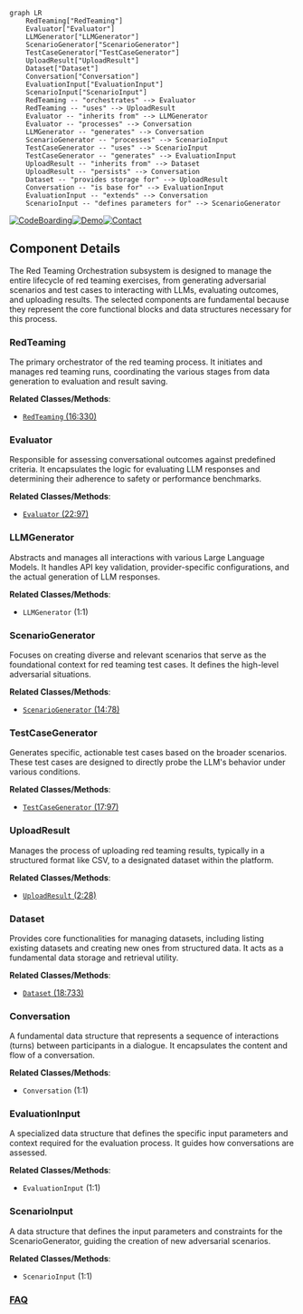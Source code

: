 ```mermaid
graph LR
    RedTeaming["RedTeaming"]
    Evaluator["Evaluator"]
    LLMGenerator["LLMGenerator"]
    ScenarioGenerator["ScenarioGenerator"]
    TestCaseGenerator["TestCaseGenerator"]
    UploadResult["UploadResult"]
    Dataset["Dataset"]
    Conversation["Conversation"]
    EvaluationInput["EvaluationInput"]
    ScenarioInput["ScenarioInput"]
    RedTeaming -- "orchestrates" --> Evaluator
    RedTeaming -- "uses" --> UploadResult
    Evaluator -- "inherits from" --> LLMGenerator
    Evaluator -- "processes" --> Conversation
    LLMGenerator -- "generates" --> Conversation
    ScenarioGenerator -- "processes" --> ScenarioInput
    TestCaseGenerator -- "uses" --> ScenarioInput
    TestCaseGenerator -- "generates" --> EvaluationInput
    UploadResult -- "inherits from" --> Dataset
    UploadResult -- "persists" --> Conversation
    Dataset -- "provides storage for" --> UploadResult
    Conversation -- "is base for" --> EvaluationInput
    EvaluationInput -- "extends" --> Conversation
    ScenarioInput -- "defines parameters for" --> ScenarioGenerator
```
[![CodeBoarding](https://img.shields.io/badge/Generated%20by-CodeBoarding-9cf?style=flat-square)](https://github.com/CodeBoarding/GeneratedOnBoardings)[![Demo](https://img.shields.io/badge/Try%20our-Demo-blue?style=flat-square)](https://www.codeboarding.org/demo)[![Contact](https://img.shields.io/badge/Contact%20us%20-%20contact@codeboarding.org-lightgrey?style=flat-square)](mailto:contact@codeboarding.org)

## Component Details

The Red Teaming Orchestration subsystem is designed to manage the entire lifecycle of red teaming exercises, from generating adversarial scenarios and test cases to interacting with LLMs, evaluating outcomes, and uploading results. The selected components are fundamental because they represent the core functional blocks and data structures necessary for this process.

### RedTeaming
The primary orchestrator of the red teaming process. It initiates and manages red teaming runs, coordinating the various stages from data generation to evaluation and result saving.


**Related Classes/Methods**:

- <a href="https://github.com/raga-ai-hub/RagaAI-Catalyst/blob/master/ragaai_catalyst/redteaming/red_teaming.py#L16-L330" target="_blank" rel="noopener noreferrer">`RedTeaming` (16:330)</a>


### Evaluator
Responsible for assessing conversational outcomes against predefined criteria. It encapsulates the logic for evaluating LLM responses and determining their adherence to safety or performance benchmarks.


**Related Classes/Methods**:

- <a href="https://github.com/raga-ai-hub/RagaAI-Catalyst/blob/master/ragaai_catalyst/redteaming/evaluator.py#L22-L97" target="_blank" rel="noopener noreferrer">`Evaluator` (22:97)</a>


### LLMGenerator
Abstracts and manages all interactions with various Large Language Models. It handles API key validation, provider-specific configurations, and the actual generation of LLM responses.


**Related Classes/Methods**:

- `LLMGenerator` (1:1)


### ScenarioGenerator
Focuses on creating diverse and relevant scenarios that serve as the foundational context for red teaming test cases. It defines the high-level adversarial situations.


**Related Classes/Methods**:

- <a href="https://github.com/raga-ai-hub/RagaAI-Catalyst/blob/master/ragaai_catalyst/redteaming/data_generator/scenario_generator.py#L14-L78" target="_blank" rel="noopener noreferrer">`ScenarioGenerator` (14:78)</a>


### TestCaseGenerator
Generates specific, actionable test cases based on the broader scenarios. These test cases are designed to directly probe the LLM's behavior under various conditions.


**Related Classes/Methods**:

- <a href="https://github.com/raga-ai-hub/RagaAI-Catalyst/blob/master/ragaai_catalyst/redteaming/data_generator/test_case_generator.py#L17-L97" target="_blank" rel="noopener noreferrer">`TestCaseGenerator` (17:97)</a>


### UploadResult
Manages the process of uploading red teaming results, typically in a structured format like CSV, to a designated dataset within the platform.


**Related Classes/Methods**:

- <a href="https://github.com/raga-ai-hub/RagaAI-Catalyst/blob/master/ragaai_catalyst/redteaming/upload_result.py#L2-L28" target="_blank" rel="noopener noreferrer">`UploadResult` (2:28)</a>


### Dataset
Provides core functionalities for managing datasets, including listing existing datasets and creating new ones from structured data. It acts as a fundamental data storage and retrieval utility.


**Related Classes/Methods**:

- <a href="https://github.com/raga-ai-hub/RagaAI-Catalyst/blob/master/ragaai_catalyst/dataset.py#L18-L733" target="_blank" rel="noopener noreferrer">`Dataset` (18:733)</a>


### Conversation
A fundamental data structure that represents a sequence of interactions (turns) between participants in a dialogue. It encapsulates the content and flow of a conversation.


**Related Classes/Methods**:

- `Conversation` (1:1)


### EvaluationInput
A specialized data structure that defines the specific input parameters and context required for the evaluation process. It guides how conversations are assessed.


**Related Classes/Methods**:

- `EvaluationInput` (1:1)


### ScenarioInput
A data structure that defines the input parameters and constraints for the ScenarioGenerator, guiding the creation of new adversarial scenarios.


**Related Classes/Methods**:

- `ScenarioInput` (1:1)




### [FAQ](https://github.com/CodeBoarding/GeneratedOnBoardings/tree/main?tab=readme-ov-file#faq)